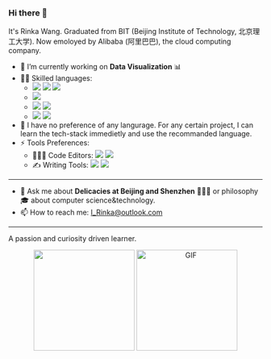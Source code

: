 ### Hi there 👋

It's Rinka Wang. Graduated from BIT (Beijing Institute of Technology, 北京理工大学). Now emoloyed by Alibaba (阿里巴巴), the cloud computing company.

<!--
**I-Rinka/I-Rinka** is a ✨ _special_ ✨ repository because its `README.md` (this file) appears on your GitHub profile.

Here are some ideas to get you started:

- 🔭 I’m currently working on ...
- 🌱 I’m currently learning ...
- 👯 I’m looking to collaborate on ...
- 🤔 I’m looking for help with ...
- 💬 Ask me about ...
- 📫 How to reach me: ...
- 😄 Pronouns: ...
- ⚡ Fun fact: ...
-->

- 🔭 I’m currently working on **Data Visualization** 📊
- 🥳🤙 Skilled languages:
  - <img src="https://img.shields.io/badge/C-Compiled-informational?&labelColor=3c48a3&color=585858"> <img src="https://img.shields.io/badge/C++-Compiled-informational?&labelColor=719ace&color=585858"> <img src="https://img.shields.io/badge/Go-Compiled-informational?&labelColor=00ADD8&color=585858&logo=Go&logoColor=FFFFFF"> 
  - <img src="https://img.shields.io/badge/Java-JIT-informational?&labelColor=c83a38&color=585858&logo=java&logoColor=FFFFFF">
  - <img src="https://img.shields.io/badge/Python-Interpreted-informational?&labelColor=3776AB&color=585858&logo=python&logoColor=FFFFFF"> <img src="https://img.shields.io/badge/JavaScript-Interpreted-informational?&labelColor=F7DF1E&color=585858&logo=JavaScript&logoColor=FFFFFF">
  - <img src="https://img.shields.io/badge/Bash-Script-informational?&labelColor=4EAA25&color=585858&logo=GNU-Bash&logoColor=FFFFFF"> <img src="https://img.shields.io/badge/Powershell-Script-informational?&labelColor=4d70c2&color=585858&logo=Powershell&logoColor=FFFFFF">
- 🤔 I have no preference of any langurage. For any certain project, I can learn the tech-stack immedietly and use the recommanded language.
- ⚡ Tools Preferences: 
  - 👨🏻‍💻 Code Editors: <img src="https://img.shields.io/badge/Editor-VsCode-informational?style=flat&logo=visual-studio-code&logoColor=white&color=33ADFF"> <img src="https://img.shields.io/badge/Editor-Vim-informational?style=flat&logo=vim&logoColor=FFFFFF&color=019733">
  - ✍️ Writing Tools: <img src="https://img.shields.io/badge/Writing-Notion-informational?style=flat&logo=notion&logoColor=000000&labelColor=FFFFFF&color=000000"> <img src="https://img.shields.io/badge/Writing-OneNote-informational?style=flat&logo=microsoft-onenote&logoColor=000000&labelColor=FFFFFF&color=7719AA">
---
- 💬 Ask me about **Delicacies at Beijing and Shenzhen** 🍕🍟🌭 or philosophy🎓 about computer science&technology.
- 📫 How to reach me: I_Rinka@outlook.com
---    

A passion and curiosity driven learner.

<div align="center"> 
  <img src = "https://github-readme-stats.vercel.app/api?username=I-Rinka&show_icons=true&line_height=27&count_private=true" height="200px"/>
  <img alt="GIF" src="https://github.com/abhisheknaiidu/abhisheknaiidu/blob/master/code.gif?raw=true" height="200px" />
</div>
